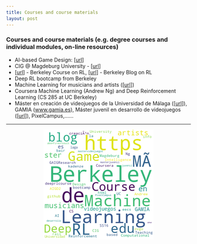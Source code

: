 ```yaml
---
title: Courses and course materials 
layout: post
---
```


### Courses and course materials (e.g. degree courses and individual modules, on-line resources)

* AI-based Game Design: [<a href='https://github.com/GAIGResearch/AIGD2'>url</a>]
* CIG @ Magdeburg University - [<a href='https://www.is.ovgu.de/Teaching/SS16/Computational+Intelligence+in+Games.html'>url</a>]
* [<A href='http://rail.eecs.berkeley.edu/deeprlcourse/'>url</a>] - Berkeley Course on RL, [<a href='https://bair.berkeley.edu/blog/'>url</a>] - Berkeley Blog on RL
* Deep RL bootcamp from Berkeley
* Machine Learning for musicians and artists ([<a href='https://www.kadenze.com/courses/machine-learning-for-musicians-and-artists/info'>url</a>])
* Coursera  Machine Learning (Andrew Ng) and Deep Reinforcement Learning (CS 285 at UC Berkeley)
* Máster en creación de videojuegos de la Universidad de Málaga ([<a href='http://mastervideojuegos.uma.es'>url</a>]), GAMIA (www.gamia.es), Máster juvenil en desarrollo de videojuegos ([<a href='https://abonfireofsouls.com/masterjuvenil/'>url</a>]), PixelCampus,......

<hr><center><img src='assets/png/q12-wordcloud.png' /></center>